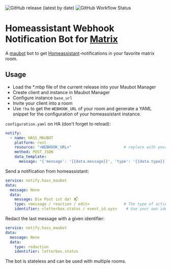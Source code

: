 ![GitHub release (latest by date)](https://img.shields.io/github/v/release/v411e/hasswebhookbot)
![GitHub Workflow Status](https://img.shields.io/github/workflow/status/v411e/hasswebhookbot/CI?label=maubot%20package%20build)

# Homeassistant Webhook Notification Bot for [Matrix](https://matrix.org/)
A [maubot](https://github.com/maubot) bot to get [Homeassistant](https://github.com/home-assistant)-notifications in your favorite matrix room.

## Usage
- Load the *.mbp file of the current release into your Maubot Manager
- Create client and instance in Maubot Manager
- Configure instance `base_url`
- Invite your client into a room
- Use `!ha` to get the `WEBHOOK_URL` of your room and generate a YAML snippet for the configuration of your homeassistant instance.

`configuration.yaml` on HA (don't forget to reload):
```yaml
notify:
  - name: HASS_MAUBOT
    platform: rest
    resource: "<WEBHOOK_URL>"                       # replace with your own
    method: POST_JSON
    data_template:
      message: "{'message': '{{data.message}}', 'type': '{{data.type}}', 'identifier': '{{data.identifier}}'}"
```

Send a notification from homeassistant:
```yaml
service: notify.hass_maubot
data:
  message: None
  data:
    message: Die Post ist da! 📬
    type: <message / reaction / edit>               # The type of action
    identifier: <letterbox.status / event_id.xyz>    # Use your own identifier (#1) or reference an event_id (#2)
```

Redact the last message with a given identifier:
```yaml
service: notify.hass_maubot
data:
  message: None
  data:
    type: redaction
    identifier: letterbox.status
```

The bot is stateless and can be used with multiple rooms.
